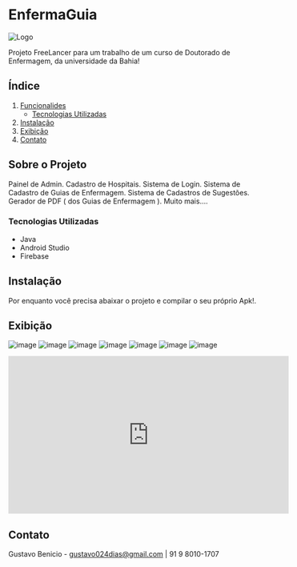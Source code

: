# EnfermaGuia

![Logo](https://github.com/gustavodias24/EnfermaGuia/blob/18a59c633549103a80590a59672324eec7455aa5/app/src/main/res/drawable/iconeapp.png)

Projeto FreeLancer para um trabalho de um curso de Doutorado de Enfermagem, da universidade da Bahia!

## Índice

1. [Funcionalides](#sobre-o-projeto)
    - [Tecnologias Utilizadas](#tecnologias-utilizadas)
2. [Instalação](#instalação)
3. [Exibição](#exibição)
4. [Contato](#contato)

## Sobre o Projeto

Painel de Admin.
Cadastro de Hospitais.
Sistema de Login.
Sistema de Cadastro de Guias de Enfermagem.
Sistema de Cadastros de Sugestões.
Gerador de PDF ( dos Guias de Enfermagem ).
Muito mais....

### Tecnologias Utilizadas

- Java
- Android Studio
- Firebase

## Instalação

Por enquanto você precisa abaixar o projeto e compilar o seu próprio Apk!.

## Exibição

![image](https://github.com/gustavodias24/EnfermaGuia/blob/c9abb553719ea13e9ead1f5f33a3cc6863f36c24/app/src/main/res/raw/tela_de_login.png)
![image](https://github.com/gustavodias24/EnfermaGuia/blob/c9abb553719ea13e9ead1f5f33a3cc6863f36c24/app/src/main/res/raw/tele_do_usuario.png)
![image](https://github.com/gustavodias24/EnfermaGuia/blob/c9abb553719ea13e9ead1f5f33a3cc6863f36c24/app/src/main/res/raw/visualizando_procedimento.png)
![image](https://github.com/gustavodias24/EnfermaGuia/blob/c9abb553719ea13e9ead1f5f33a3cc6863f36c24/app/src/main/res/raw/adicionar_sugestao.png)
![image](https://github.com/gustavodias24/EnfermaGuia/blob/c9abb553719ea13e9ead1f5f33a3cc6863f36c24/app/src/main/res/raw/gerando_pdf_compartilhavel.png)
![image](https://github.com/gustavodias24/EnfermaGuia/blob/c9abb553719ea13e9ead1f5f33a3cc6863f36c24/app/src/main/res/raw/tela_adm_hospital.png)
![image](https://github.com/gustavodias24/EnfermaGuia/blob/c9abb553719ea13e9ead1f5f33a3cc6863f36c24/app/src/main/res/raw/tela_criacao_procedimento.png)

<iframe width="560" height="315" src="https://youtube.com/shorts/Nmf4EnmXnRM" frameborder="0" allowfullscreen></iframe>

## Contato

Gustavo Benicio - gustavo024dias@gmail.com | 91 9 8010-1707

